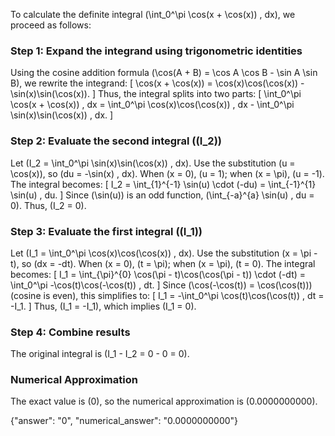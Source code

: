 

To calculate the definite integral \(\int_0^\pi \cos(x + \cos(x)) \, dx\), we proceed as follows:

### Step 1: Expand the integrand using trigonometric identities
Using the cosine addition formula \(\cos(A + B) = \cos A \cos B - \sin A \sin B\), we rewrite the integrand:
\[
\cos(x + \cos(x)) = \cos(x)\cos(\cos(x)) - \sin(x)\sin(\cos(x)).
\]
Thus, the integral splits into two parts:
\[
\int_0^\pi \cos(x + \cos(x)) \, dx = \int_0^\pi \cos(x)\cos(\cos(x)) \, dx - \int_0^\pi \sin(x)\sin(\cos(x)) \, dx.
\]

### Step 2: Evaluate the second integral (\(I_2\))
Let \(I_2 = \int_0^\pi \sin(x)\sin(\cos(x)) \, dx\). Use the substitution \(u = \cos(x)\), so \(du = -\sin(x) \, dx\). When \(x = 0\), \(u = 1\); when \(x = \pi\), \(u = -1\). The integral becomes:
\[
I_2 = \int_{1}^{-1} \sin(u) \cdot (-du) = \int_{-1}^{1} \sin(u) \, du.
\]
Since \(\sin(u)\) is an odd function, \(\int_{-a}^{a} \sin(u) \, du = 0\). Thus, \(I_2 = 0\).

### Step 3: Evaluate the first integral (\(I_1\))
Let \(I_1 = \int_0^\pi \cos(x)\cos(\cos(x)) \, dx\). Use the substitution \(x = \pi - t\), so \(dx = -dt\). When \(x = 0\), \(t = \pi\); when \(x = \pi\), \(t = 0\). The integral becomes:
\[
I_1 = \int_{\pi}^{0} \cos(\pi - t)\cos(\cos(\pi - t)) \cdot (-dt) = \int_0^\pi -\cos(t)\cos(-\cos(t)) \, dt.
\]
Since \(\cos(-\cos(t)) = \cos(\cos(t))\) (cosine is even), this simplifies to:
\[
I_1 = -\int_0^\pi \cos(t)\cos(\cos(t)) \, dt = -I_1.
\]
Thus, \(I_1 = -I_1\), which implies \(I_1 = 0\).

### Step 4: Combine results
The original integral is \(I_1 - I_2 = 0 - 0 = 0\).

### Numerical Approximation
The exact value is \(0\), so the numerical approximation is \(0.0000000000\).

{"answer": "0", "numerical_answer": "0.0000000000"}